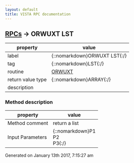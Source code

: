 ```yaml
---
layout: default
title: VISTA RPC documentation
---
```




## [RPCs](TableOfContent.md) &#8594; ORWUXT LST 

 property | value 
--- | --- 
 label | {::nomarkdown}ORWUXT LST{:/}
 tag | {::nomarkdown}LST{:/}
 routine | [ORWUXT](http://code.osehra.org/dox/Routine_ORWUXT_source.html)
 return value type | {::nomarkdown}ARRAY{:/}
 description | 


### Method description

 property | value 
 --- | --- 
 Method comment | return a list
 Input Parameters | {::nomarkdown}P1<br/>P2<br/>P3{:/}




 Generated on January 13th 2017, 7:15:27 am